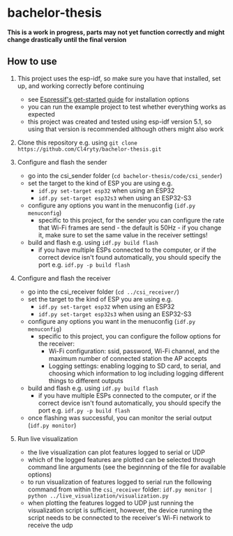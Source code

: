 # bachelor-thesis
**This is a work in progress, parts may not yet function correctly and might change drastically until the final version**

## How to use
1. This project uses the esp-idf, so make sure you have that installed, set up, and working correctly before continuing
   - see [Espressif's get-started guide](https://docs.espressif.com/projects/esp-idf/en/v5.1/esp32/get-started/) for installation options
   - you can run the example project to test whether everything works as expected
   - this project was created and tested using esp-idf version 5.1, so using that version is recommended although others might also work
2. Clone this repository e.g. using `git clone https://github.com/Cl4ryty/bachelor-thesis.git`
3. Configure and flash the sender
   - go into the csi_sender folder (`cd bachelor-thesis/code/csi_sender`)
   - set the target to the kind of ESP you are using e.g.
     - `idf.py set-target esp32` when using an ESP32
     - `idf.py set-target esp32s3` when using an ESP32-S3
   - configure any options you want in the menuconfig (`idf.py menuconfig`)
     - specific to this project, for the sender you can configure the rate that Wi-Fi frames are send - the default is 50Hz - if you change it, make sure to set the same value in the receiver settings!
   - build and flash e.g. using `idf.py build flash`
     - if you have multiple ESPs connected to the computer, or if the correct device isn't found automatically, you should specify the port e.g. `idf.py -p build flash`

2. Configure and flash the receiver
   - go into the csi_receiver folder (`cd ../csi_receiver/`)
   - set the target to the kind of ESP you are using e.g.
     - `idf.py set-target esp32` when using an ESP32
     - `idf.py set-target esp32s3` when using an ESP32-S3
   - configure any options you want in the menuconfig (`idf.py menuconfig`)
     - specific to this project, you can configure the follow options for the receiver:
       -  Wi-Fi configuration: ssid, password, Wi-Fi channel, and the maximum number of connected station the AP accepts
       -  Logging settings: enabling logging to SD card, to serial, and choosing which information to log including logging different things to different outputs
   - build and flash e.g. using `idf.py build flash`
     - if you have multiple ESPs connected to the computer, or if the correct device isn't found automatically, you should specify the port e.g. `idf.py -p build flash`
   - once flashing was successful, you can monitor the serial output (`idf.py monitor`)
4. Run live visualization
   - the live visualization can plot features logged to serial or UDP
   - which of the logged features are plotted can be selected through command line arguments (see the beginnning of the file for available options)
   - to run visualization of features logged to serial run the following command from within the `csi_receiver` folder: `idf.py monitor | python ../live_visualization/visualization.py`
   - when plotting the features logged to UDP just running the visualization script is sufficient, however, the device running the script needs to be connected to the receiver's Wi-Fi network to receive the udp
